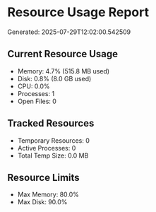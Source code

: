 # Resource Usage Report
Generated: 2025-07-29T12:02:00.542509

## Current Resource Usage
- Memory: 4.7% (515.8 MB used)
- Disk: 0.8% (8.0 GB used)
- CPU: 0.0%
- Processes: 1
- Open Files: 0

## Tracked Resources
- Temporary Resources: 0
- Active Processes: 0
- Total Temp Size: 0.0 MB

## Resource Limits
- Max Memory: 80.0%
- Max Disk: 90.0%